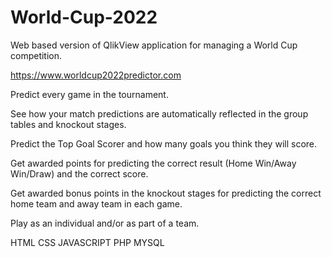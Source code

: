 # World-Cup-2022
Web based version of QlikView application for managing a World Cup competition.

https://www.worldcup2022predictor.com

Predict every game in the tournament.

See how your match predictions are automatically reflected in the group tables and knockout stages.

Predict the Top Goal Scorer and how many goals you think they will score.

Get awarded points for predicting the correct result (Home Win/Away Win/Draw) and the correct score.

Get awarded bonus points in the knockout stages for predicting the correct home team and away team in each game.

Play as an individual and/or as part of a team.

HTML
CSS
JAVASCRIPT
PHP
MYSQL


